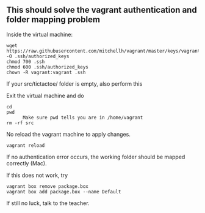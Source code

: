 ## This should solve the vagrant authentication and folder mapping problem

Inside the virtual machine:

``` 
wget https://raw.githubusercontent.com/mitchellh/vagrant/master/keys/vagrant.pub -O .ssh/authorized_keys
chmod 700 .ssh
chmod 600 .ssh/authorized_keys
chown -R vagrant:vagrant .ssh
``` 
If your src/tictactoe/ folder is empty, also perform this

Exit the virtual machine and do

```
cd
pwd
      Make sure pwd tells you are in /home/vagrant
rm -rf src      

```

No reload the vagrant machine to apply changes.
```
vagrant reload
```

If no authentication error occurs, the working folder should be mapped correctly (Mac).

If this does not work, try

```
vagrant box remove package.box
vagrant box add package.box --name Default

```

If still no luck, talk to the teacher.
